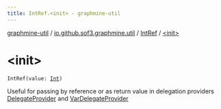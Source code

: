 ```yaml
---
title: IntRef.<init> - graphmine-util
---
```


[graphmine-util](../../index.html) / [io.github.sof3.graphmine.util](../index.html) / [IntRef](index.html) / [&lt;init&gt;](./-init-.html)

# &lt;init&gt;

`IntRef(value: `[`Int`](https://kotlinlang.org/api/latest/jvm/stdlib/kotlin/-int/index.html)`)`

Useful for passing by reference or as return value in delegation providers [DelegateProvider](../-delegate-provider/index.html) and
[VarDelegateProvider](../-var-delegate-provider/index.html)

